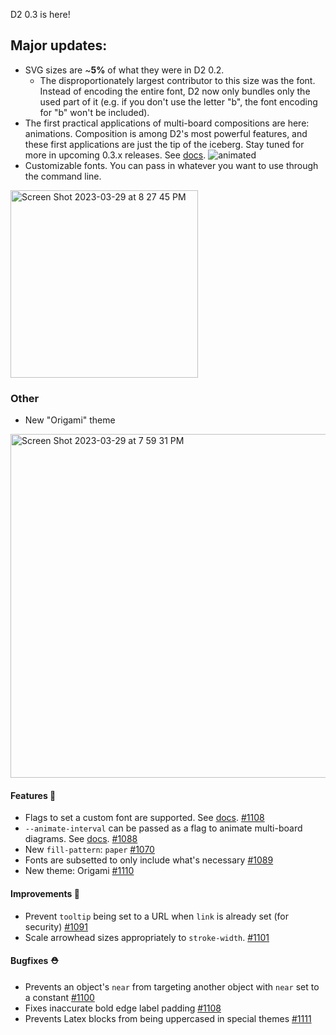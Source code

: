 D2 0.3 is here!

## Major updates:

- SVG sizes are ~**5%** of what they were in D2 0.2.
  - The disproportionately largest contributor to this size was the font. Instead of encoding the entire font, D2 now only bundles only the used part of it (e.g. if you don't use the letter "b", the font encoding for "b" won't be included).
- The first practical applications of multi-board compositions are here: animations. Composition is among D2's most powerful features, and these first applications are just the tip of the iceberg. Stay tuned for more in upcoming 0.3.x releases. See [docs](https://d2lang.com/tour/composition).
![animated](https://user-images.githubusercontent.com/3120367/228722320-65a42558-55b5-40f0-8616-53510b57202f.svg)
- Customizable fonts. You can pass in whatever you want to use through the command line.
<img width="300" alt="Screen Shot 2023-03-29 at 8 27 45 PM" src="https://user-images.githubusercontent.com/3120367/228721122-577c8d28-5fbf-473e-924c-35f6f1e98fa1.png" />

### Other

- New "Origami" theme
<img width="550" alt="Screen Shot 2023-03-29 at 7 59 31 PM" src="https://user-images.githubusercontent.com/3120367/228721029-2136e162-e303-4b87-9da3-d8e6ad02af92.png" />

#### Features 🚀

- Flags to set a custom font are supported. See [docs](https://d2lang.com/tour/fonts). [#1108](https://github.com/terrastruct/d2/pull/1108)
- `--animate-interval` can be passed as a flag to animate multi-board diagrams. See [docs](https://d2lang.com/tour/composition). [#1088](https://github.com/terrastruct/d2/pull/1088)
- New `fill-pattern`: `paper` [#1070](https://github.com/terrastruct/d2/pull/1070)
- Fonts are subsetted to only include what's necessary [#1089](https://github.com/terrastruct/d2/pull/1089)
- New theme: Origami [#1110](https://github.com/terrastruct/d2/pull/1110)

#### Improvements 🧹

- Prevent `tooltip` being set to a URL when `link` is already set (for security) [#1091](https://github.com/terrastruct/d2/pull/1091)
- Scale arrowhead sizes appropriately to `stroke-width`. [#1101](https://github.com/terrastruct/d2/pull/1101)

#### Bugfixes ⛑️

- Prevents an object's `near` from targeting another object with `near` set to a constant [#1100](https://github.com/terrastruct/d2/pull/1100)
- Fixes inaccurate bold edge label padding [#1108](https://github.com/terrastruct/d2/pull/1108)
- Prevents Latex blocks from being uppercased in special themes [#1111](https://github.com/terrastruct/d2/pull/1111)
